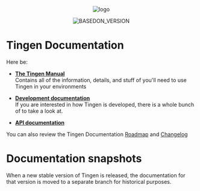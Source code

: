 <!-- u241212 -->

<div align="center">

  ![logo](../.github/Images/Logos/TingenDocumentation-464x616.png)

  ![BASEDON_VERSION](https://img.shields.io/badge/BASED%20ON%20Tingen%2024.12-white?style=for-the-badge)

</div>

# Tingen Documentation

Here be:

* **[The Tingen Manual](https://github.com/spectrum-health-systems/Tingen-Documentation/blob/main/Manual/Tingen-Manual.md)**  
  Contains all of the information, details, and stuff of you'll need to use Tingen in your environments

* **[Development documentation](https://github.com/spectrum-health-systems/Tingen-Documentation/blob/main/Development)**  
  If you are interested in how Tingen is developed, there is a whole bunch of  to take a look at.

* **[API documentation](https://github.com/spectrum-health-systems/Tingen-Documentation/blob/main/docs/README.md)**

You can also review the Tingen Documentation [Roadmap](https://github.com/orgs/spectrum-health-systems/projects/50/views/3) and [Changelog](https://github.com/orgs/spectrum-health-systems/projects/50/views/4?groupedBy%5BcolumnId%5D=141162087&filterQuery=status%3ACompleted)

# Documentation snapshots

When a new stable version of Tingen is released, the documentation for that version is moved to a separate branch for historical purposes.
